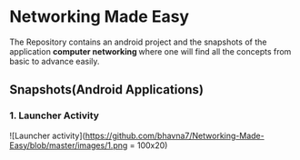 # Networking Made Easy

The Repository contains an android project and the snapshots of the application  <b>computer networking </b> where one will find all the concepts from basic to advance easily.

## Snapshots(Android Applications)

### <b>1. Launcher Activity </b>

![Launcher activity](https://github.com/bhavna7/Networking-Made-Easy/blob/master/images/1.png = 100x20)




